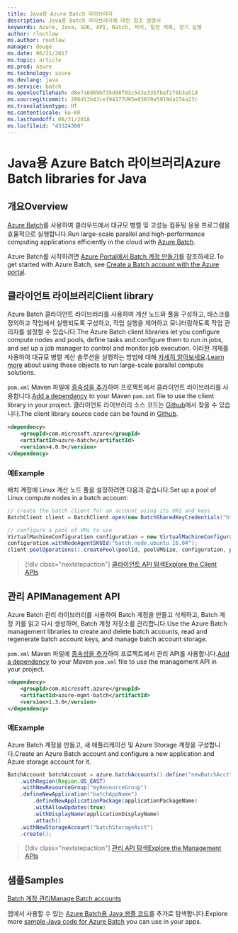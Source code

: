 ```yaml
---
title: Java용 Azure Batch 라이브러리
description: Java용 Batch 라이브러리에 대한 참조 설명서
keywords: Azure, Java, SDK, API, Batch, 처리, 일정 계획, 장기 실행
author: rloutlaw
ms.author: routlaw
manager: douge
ms.date: 06/21/2017
ms.topic: article
ms.prod: azure
ms.technology: azure
ms.devlang: java
ms.service: batch
ms.openlocfilehash: d8e7a6969bf35d98f03c5d3e335fbaf2f6b3a51d
ms.sourcegitcommit: 280d13b43cef94177d95e03879a5919da234a23c
ms.translationtype: HT
ms.contentlocale: ko-KR
ms.lasthandoff: 08/31/2018
ms.locfileid: "43324360"
---
```

# <a name="azure-batch-libraries-for-java"></a><span data-ttu-id="bfbcb-104">Java용 Azure Batch 라이브러리</span><span class="sxs-lookup"><span data-stu-id="bfbcb-104">Azure Batch libraries for Java</span></span>

## <a name="overview"></a><span data-ttu-id="bfbcb-105">개요</span><span class="sxs-lookup"><span data-stu-id="bfbcb-105">Overview</span></span>

<span data-ttu-id="bfbcb-106">[Azure Batch](/azure/batch/batch-technical-overview)를 사용하여 클라우드에서 대규모 병렬 및 고성능 컴퓨팅 응용 프로그램을 효율적으로 실행합니다.</span><span class="sxs-lookup"><span data-stu-id="bfbcb-106">Run large-scale parallel and high-performance computing applications efficiently in the cloud with [Azure Batch](/azure/batch/batch-technical-overview).</span></span>   

<span data-ttu-id="bfbcb-107">Azure Batch를 시작하려면 [Azure Portal에서 Batch 계정 만들기](/azure/batch/batch-account-create-portal)를 참조하세요.</span><span class="sxs-lookup"><span data-stu-id="bfbcb-107">To get started with Azure Batch, see [Create a Batch account with the Azure portal](/azure/batch/batch-account-create-portal).</span></span>

## <a name="client-library"></a><span data-ttu-id="bfbcb-108">클라이언트 라이브러리</span><span class="sxs-lookup"><span data-stu-id="bfbcb-108">Client library</span></span>

<span data-ttu-id="bfbcb-109">Azure Batch 클라이언트 라이브러리를 사용하여 계산 노드와 풀을 구성하고, 태스크를 정의하고 작업에서 실행되도록 구성하고, 작업 실행을 제어하고 모니터링하도록 작업 관리자를 설정할 수 있습니다.</span><span class="sxs-lookup"><span data-stu-id="bfbcb-109">The Azure Batch client libraries let you configure compute nodes and pools, define tasks and configure them to run in jobs, and set up a job manager to control and monitor job execution.</span></span> <span data-ttu-id="bfbcb-110">이러한 개체를 사용하여 대규모 병렬 계산 솔루션을 실행하는 방법에 대해 [자세히 알아보세요](/azure/batch/batch-api-basics).</span><span class="sxs-lookup"><span data-stu-id="bfbcb-110">[Learn more](/azure/batch/batch-api-basics) about using these objects to run large-scale parallel compute solutions.</span></span>

<span data-ttu-id="bfbcb-111">`pom.xml` Maven 파일에 [종속성을 추가](https://maven.apache.org/guides/getting-started/index.html#How_do_I_use_external_dependencies)하여 프로젝트에서 클라이언트 라이브러리를 사용합니다.</span><span class="sxs-lookup"><span data-stu-id="bfbcb-111">[Add a dependency](https://maven.apache.org/guides/getting-started/index.html#How_do_I_use_external_dependencies) to your Maven `pom.xml` file to use the client library in your project.</span></span> <span data-ttu-id="bfbcb-112">클라이언트 라이브러리 소스 코드는 [Github](https://github.com/Azure/azure-batch-sdk-for-java)에서 찾을 수 있습니다.</span><span class="sxs-lookup"><span data-stu-id="bfbcb-112">The client library source code can be found in [Github](https://github.com/Azure/azure-batch-sdk-for-java).</span></span>

```XML
<dependency>
    <groupId>com.microsoft.azure</groupId>
    <artifactId>azure-batch</artifactId>
    <version>4.0.0</version>
</dependency>
```   

### <a name="example"></a><span data-ttu-id="bfbcb-113">예</span><span class="sxs-lookup"><span data-stu-id="bfbcb-113">Example</span></span>

<span data-ttu-id="bfbcb-114">배치 계정에 Linux 계산 노드 풀을 설정하려면 다음과 같습니다.</span><span class="sxs-lookup"><span data-stu-id="bfbcb-114">Set up a pool of Linux compute nodes in a batch account:</span></span>

```java
// create the batch client for an account using its URI and keys
BatchClient client = BatchClient.open(new BatchSharedKeyCredentials("https://fabrikambatch.eastus.batch.azure.com", "fabrikambatch", batchKey));

// configure a pool of VMs to use 
VirtualMachineConfiguration configuration = new VirtualMachineConfiguration();
configuration.withNodeAgentSKUId("batch.node.ubuntu 16.04");
client.poolOperations().createPool(poolId, poolVMSize, configuration, poolVMCount);
```

> [!div class="nextstepaction"]
> [<span data-ttu-id="bfbcb-115">클라이언트 API 탐색</span><span class="sxs-lookup"><span data-stu-id="bfbcb-115">Explore the Client APIs</span></span>](/java/api/overview/azure/batch/client)


## <a name="management-api"></a><span data-ttu-id="bfbcb-116">관리 API</span><span class="sxs-lookup"><span data-stu-id="bfbcb-116">Management API</span></span>

<span data-ttu-id="bfbcb-117">Azure Batch 관리 라이브러리를 사용하여 Batch 계정을 만들고 삭제하고, Batch 계정 키를 읽고 다시 생성하며, Batch 계정 저장소를 관리합니다.</span><span class="sxs-lookup"><span data-stu-id="bfbcb-117">Use the Azure Batch management libraries to create and delete batch accounts, read and regenerate batch account keys, and manage batch account storage.</span></span>

<span data-ttu-id="bfbcb-118">`pom.xml` Maven 파일에 [종속성을 추가](https://maven.apache.org/guides/getting-started/index.html#How_do_I_use_external_dependencies)하여 프로젝트에서 관리 API를 사용합니다.</span><span class="sxs-lookup"><span data-stu-id="bfbcb-118">[Add a dependency](https://maven.apache.org/guides/getting-started/index.html#How_do_I_use_external_dependencies) to your Maven `pom.xml` file to use the management API in your project.</span></span>

```XML
<dependency>
    <groupId>com.microsoft.azure</groupId>
    <artifactId>azure-mgmt-batch</artifactId>
    <version>1.3.0</version>
</dependency>
```

### <a name="example"></a><span data-ttu-id="bfbcb-119">예</span><span class="sxs-lookup"><span data-stu-id="bfbcb-119">Example</span></span>

<span data-ttu-id="bfbcb-120">Azure Batch 계정을 만들고, 새 애플리케이션 및 Azure Storage 계정을 구성합니다.</span><span class="sxs-lookup"><span data-stu-id="bfbcb-120">Create an Azure Batch account and configure a new application and Azure storage account for it.</span></span>

```java
BatchAccount batchAccount = azure.batchAccounts().define("newBatchAcct")
    .withRegion(Region.US_EAST)
    .withNewResourceGroup("myResourceGroup")
    .defineNewApplication("batchAppName")
        .defineNewApplicationPackage(applicationPackageName)
        .withAllowUpdates(true)
        .withDisplayName(applicationDisplayName)
        .attach()
    .withNewStorageAccount("batchStorageAcct")
    .create();
```

> [!div class="nextstepaction"]
> [<span data-ttu-id="bfbcb-121">관리 API 탐색</span><span class="sxs-lookup"><span data-stu-id="bfbcb-121">Explore the Management APIs</span></span>](/java/api/overview/azure/batch/management)


## <a name="samples"></a><span data-ttu-id="bfbcb-122">샘플</span><span class="sxs-lookup"><span data-stu-id="bfbcb-122">Samples</span></span>

<span data-ttu-id="bfbcb-123">[Batch 계정 관리][1]</span><span class="sxs-lookup"><span data-stu-id="bfbcb-123">[Manage Batch accounts][1]</span></span>   

<span data-ttu-id="bfbcb-124">앱에서 사용할 수 있는 [Azure Batch용 Java 샘플 코드](https://azure.microsoft.com/resources/samples/?platform=java&term=batch)를 추가로 탐색합니다.</span><span class="sxs-lookup"><span data-stu-id="bfbcb-124">Explore more [sample Java code for Azure Batch](https://azure.microsoft.com/resources/samples/?platform=java&term=batch) you can use in your apps.</span></span>

[1]: https://github.com/Azure-Samples/batch-java-manage-batch-accounts

